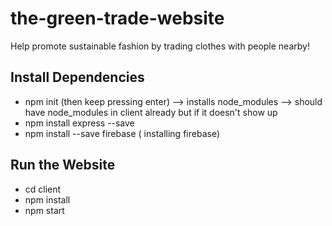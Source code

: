 # the-green-trade-website

Help promote sustainable fashion by trading clothes with people nearby!


## Install Dependencies 
* npm init   (then keep pressing enter) --> installs node_modules --> should have node_modules in client already but if it doesn't show up
* npm install express --save
* npm install --save firebase ( installing firebase)

## Run the Website 
* cd client 
* npm install 
* npm start


